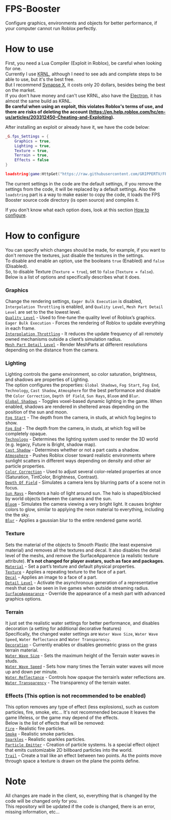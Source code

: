 # FPS-Booster
Configure graphics, environments and objects for better performance, if your computer cannot run Roblox perfectly.

# How to use
First, you need a Lua Compiler (Exploit in Roblox), be careful when looking for one.<br/>
Currently I use [KRNL](https://krnl.rocks/), although I need to see ads and complete steps to be able to use, but it's the best free.<br/>
But I recommend [Synapse X](https://x.synapse.to/), it costs only 20 dollars, besides being the best on the market.<br/>
If you don't have money and can't use KRNL, also have the [Electron](https://ryos.best/), it has almost the same build as KRNL.<br/>
**Be careful when using an exploit, this violates Roblox's terms of use, and there are risks of deleting the account (https://en.help.roblox.com/hc/en-us/articles/203312450-Cheating-and-Exploiting).**<br/>

After installing an exploit or already have it, we have the code below:
```lua
_G.fps_Settings = {
	Graphics = true,
	Lighting = true,
	Texture = true,
	Terrain = true,
	Effects = false
}

loadstring(game:HttpGet("https://raw.githubusercontent.com/GRIPPERTV/FPS-Booster/main/Source.lua?token=AQY2OYX337ULWFMRZUNYALS7QI2JM", true))()
```
The current settings in the code are the default settings, if you remove the settings from the code, it will be replaced by a default settings. Also the `loadstring` part is a way to make easier to copy the code, it loads the FPS Booster source code directory (is open source) and compiles it.<br/>

If you don't know what each option does, look at this section [How to configure](#how-to-configure).<br/>

# How to configure
You can specify which changes should be made, for example, if you want to don't remove the textures, just disable the textures in the settings.<br/>
To disable and enable an option, use the booleans `true` (Enabled) and `false` (Disabled).<br/>
So, to disable Texture (`Texture = true`), set to `false` (`Texture = false`).<br/>
Below is a list of options and specifically describes what it does.

### Graphics
Change the rendering settings, `Eager Bulk Execution` is disabled, `Interpolation Throttling` is enabled, and `Quality Level`, `Mesh Part Detail Level` are set to the the lowest level.<br/>
[`Quality Level`](https://roblox.fandom.com/wiki/Graphics_settings) - Used to fine-tune the quality level of Roblox’s graphics.<br/>
`Eager Bulk Execution` - Forces the rendering of Roblox to update everything in each frame.<br/>
[`Interpolation Throttling`](https://devforum.roblox.com/t/new-optimization-feature-interpolation-throttling/796195) - It reduces the update frequency of all remotely owned mechanisms outside a client’s simulation radius.<br/>
[`Mesh Part Detail Level`](https://devforum.roblox.com/t/levels-of-detail-for-mesh-parts/280769) - Render MeshParts at different resolutions depending on the distance from the camera.

### Lighting
Lighting controls the game environment, so color saturation, brightness, and shadows are properties of Lighting.<br/>
The option configures the properties: `Global Shadows`, `Fog Start`, `Fog End`, `Technology`, `Cast Shadow`, `Atmosphere` for the best performance and disable the `Color Correction`, `Depth Of Field`, `Sun Rays`, `Bloom` and `Blur`.<br/>
[`Global Shadows`](https://developer.roblox.com/en-us/api-reference/property/Lighting/GlobalShadows) - Toggles voxel-based dynamic lighting in the game. When enabled, shadows are rendered in sheltered areas depending on the position of the sun and moon.<br/>
[`Fog Start`](https://developer.roblox.com/en-us/api-reference/property/Lighting/FogStart) - The depth from the camera, in studs, at which fog begins to show.<br/>
[`Fog End`](https://developer.roblox.com/en-us/api-reference/property/Lighting/FogEnd) - The depth from the camera, in studs, at which fog will be completely opaque.<br/>
[`Technology`](https://developer.roblox.com/en-us/api-reference/property/Lighting/Technology) - Determines the lighting system used to render the 3D world (e.g. legacy, Future is Bright, shadow map).<br/>
[`Cast Shadow`](https://developer.roblox.com/en-us/api-reference/property/BasePart/CastShadow) - Determines whether or not a part casts a shadow.<br/>
[`Atmosphere`](https://developer.roblox.com/en-us/api-reference/class/Atmosphere) - Pushes Roblox closer toward realistic environments where sunlight scatters in different ways depending on density and other air particle properties.<br/>
[`Color Correction`](https://developer.roblox.com/en-us/api-reference/class/ColorCorrectionEffect) - Used to adjust several color-related properties at once (Saturation, TintColor, Brightness, Contrast).<br/>
[`Depth Of Field`](https://developer.roblox.com/en-us/api-reference/class/DepthOfFieldEffect) - Simulates a camera lens by blurring parts of a scene not in focus.<br/>
[`Sun Rays`](https://developer.roblox.com/en-us/api-reference/class/SunRaysEffect) - Renders a halo of light around sun. The halo is shaped/blocked by world objects between the camera and the sun.<br/>
[`Bloom`](https://developer.roblox.com/en-us/api-reference/class/BloomEffect) - Simulates the camera viewing a very bright light. It causes brighter colors to glow, similar to applying the neon material to everything, including the the sky.<br/>
[`Blur`](https://developer.roblox.com/en-us/api-reference/class/BlurEffect) - Applies a gaussian blur to the entire rendered game world.

### Texture
Sets the material of the objects to Smooth Plastic (the least expensive material) and removes all the textures and decal. It also disables the detail level of the meshs, and remove the SurfaceApparence (a realistic texture attribute). **It's not changed for player avatars, such as face and packages.**<br/>
[`Material`](https://developer.roblox.com/en-us/api-reference/property/BasePart/Material) - Set a part’s texture and default physical properties.<br/>
[`Texture`](https://developer.roblox.com/en-us/api-reference/class/Texture) - Applies a repeating texture to the face of a part.<br/>
[`Decal`](https://developer.roblox.com/en-us/api-reference/class/Decal) - Applies an image to a face of a part.<br/>
[`Detail Level`](https://devforum.roblox.com/t/new-beta-feature-levelofdetail-property-for-models-enabled-globally/662464) - Activate the asynchronous generation of a representative mesh that can be seen in live games when outside streaming radius.<br/>
[`SurfaceAppearance`](https://developer.roblox.com/en-us/api-reference/class/SurfaceAppearance) - Override the appearance of a mesh part with advanced graphics options.

### Terrain
It just set the realistic water settings for better performance, and disables decoration (a setting for additional decorative features)<br/>
Specifically, the changed water settings are `Water Wave Size`, `Water Wave Speed`, `Water Reflectance` and `Water Transparency`.<br/>
[`Decoration`](https://developer.roblox.com/en-us/api-reference/property/Terrain/Decoration) - Currently enables or disables geometric grass on the grass terrain material.<br/>
[`Water Wave Size`](https://developer.roblox.com/en-us/api-reference/property/Terrain/WaterWaveSize) - Sets the maximum height of the Terrain water waves in studs.<br/>
[`Water Wave Speed`](https://developer.roblox.com/en-us/api-reference/property/Terrain/WaterWaveSpeed) - Sets how many times the Terrain water waves will move up and down per minute.<br/>
[`Water Reflectance`](https://developer.roblox.com/en-us/api-reference/property/Terrain/WaterReflectance) - Controls how opaque the terrain’s water reflections are.<br/>
[`Water Transparency`](https://developer.roblox.com/en-us/api-reference/property/Terrain/WaterTransparency) - The transparency of the terrain water.

### Effects (**This option is not recommended to be enabled**)
This option removes any type of effect (less explosions), such as custom particles, fire, smoke, etc... It's not recommended because it leaves the game lifeless, or the game may depend of the effects.<br/>
Below is the list of effects that will be removed:<br/>
[`Fire`](https://developer.roblox.com/en-us/api-reference/class/Fire) - Realistic fire particles.<br/>
[`Smoke`](https://developer.roblox.com/en-us/api-reference/class/Smoke) - Realistic smoke particles.<br/>
[`Sparkles`](https://developer.roblox.com/en-us/api-reference/class/Sparkles) - Realistic sparkles particles.<br/>
[`Particle Emitter`](https://developer.roblox.com/en-us/api-reference/class/ParticleEmitter) - Creation of particle systems. Is a special effect object that emits customizable 2D billboard particles into the world.<br/>
[`Trail`](https://developer.roblox.com/en-us/api-reference/class/Trail) - Create a trail like an effect between two points. As the points move through space a texture is drawn on the plane the points define.<br/>

# Note
All changes are made in the client, so, everything that is changed by the code will be changed only for you.<br/>
This repository will be updated if the code is changed, there is an error, missing information, etc...
